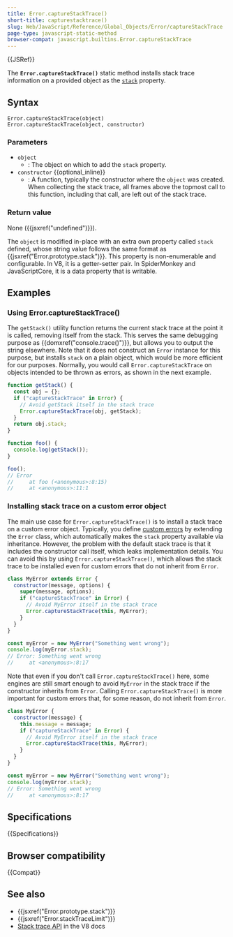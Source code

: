 ```yaml
---
title: Error.captureStackTrace()
short-title: capturestacktrace()
slug: Web/JavaScript/Reference/Global_Objects/Error/captureStackTrace
page-type: javascript-static-method
browser-compat: javascript.builtins.Error.captureStackTrace
---
```


{{JSRef}}

The **`Error.captureStackTrace()`** static method installs stack trace information on a provided object as the [`stack`](/en-US/docs/Web/JavaScript/Reference/Global_Objects/Error/stack) property.

## Syntax

```js-nolint
Error.captureStackTrace(object)
Error.captureStackTrace(object, constructor)
```

### Parameters

- `object`
  - : The object on which to add the `stack` property.
- `constructor` {{optional_inline}}
  - : A function, typically the constructor where the `object` was created. When collecting the stack trace, all frames above the topmost call to this function, including that call, are left out of the stack trace.

### Return value

None ({{jsxref("undefined")}}).

The `object` is modified in-place with an extra own property called `stack` defined, whose string value follows the same format as {{jsxref("Error.prototype.stack")}}. This property is non-enumerable and configurable. In V8, it is a getter-setter pair. In SpiderMonkey and JavaScriptCore, it is a data property that is writable.

## Examples

### Using Error.captureStackTrace()

The `getStack()` utility function returns the current stack trace at the point it is called, removing itself from the stack. This serves the same debugging purpose as {{domxref("console.trace()")}}, but allows you to output the string elsewhere. Note that it does not construct an `Error` instance for this purpose, but installs `stack` on a plain object, which would be more efficient for our purposes. Normally, you would call `Error.captureStackTrace` on objects intended to be thrown as errors, as shown in the next example.

```js
function getStack() {
  const obj = {};
  if ("captureStackTrace" in Error) {
    // Avoid getStack itself in the stack trace
    Error.captureStackTrace(obj, getStack);
  }
  return obj.stack;
}

function foo() {
  console.log(getStack());
}

foo();
// Error
//     at foo (<anonymous>:8:15)
//     at <anonymous>:11:1
```

### Installing stack trace on a custom error object

The main use case for `Error.captureStackTrace()` is to install a stack trace on a custom error object. Typically, you define [custom errors](/en-US/docs/Web/JavaScript/Reference/Global_Objects/Error#custom_error_types) by extending the `Error` class, which automatically makes the `stack` property available via inheritance. However, the problem with the default stack trace is that it includes the constructor call itself, which leaks implementation details. You can avoid this by using `Error.captureStackTrace()`, which allows the stack trace to be installed even for custom errors that do not inherit from `Error`.

```js
class MyError extends Error {
  constructor(message, options) {
    super(message, options);
    if ("captureStackTrace" in Error) {
      // Avoid MyError itself in the stack trace
      Error.captureStackTrace(this, MyError);
    }
  }
}

const myError = new MyError("Something went wrong");
console.log(myError.stack);
// Error: Something went wrong
//     at <anonymous>:8:17
```

Note that even if you don't call `Error.captureStackTrace()` here, some engines are still smart enough to avoid `MyError` in the stack trace if the constructor inherits from `Error`. Calling `Error.captureStackTrace()` is more important for custom errors that, for some reason, do not inherit from `Error`.

```js
class MyError {
  constructor(message) {
    this.message = message;
    if ("captureStackTrace" in Error) {
      // Avoid MyError itself in the stack trace
      Error.captureStackTrace(this, MyError);
    }
  }
}

const myError = new MyError("Something went wrong");
console.log(myError.stack);
// Error: Something went wrong
//     at <anonymous>:8:17
```

## Specifications

{{Specifications}}

## Browser compatibility

{{Compat}}

## See also

- {{jsxref("Error.prototype.stack")}}
- {{jsxref("Error.stackTraceLimit")}}
- [Stack trace API](https://v8.dev/docs/stack-trace-api) in the V8 docs
